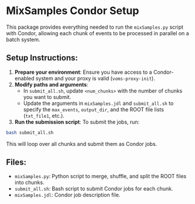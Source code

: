 # MixSamples Condor Setup

This package provides everything needed to run the `mixSamples.py` script with Condor, allowing each chunk of events to be processed in parallel on a batch system.

## Setup Instructions:

1. **Prepare your environment**: Ensure you have access to a Condor-enabled system and your proxy is valid (`voms-proxy-init`).
2. **Modify paths and arguments**:
    - In `submit_all.sh`, update `<num_chunks>` with the number of chunks you want to submit.
    - Update the arguments in `mixSamples.jdl` and `submit_all.sh` to specify the `max_events`, `output_dir`, and the ROOT file lists (`txt_file1`, etc.).
3. **Run the submission script**: To submit the jobs, run:

```bash
bash submit_all.sh
```

This will loop over all chunks and submit them as Condor jobs.

## Files:
- `mixSamples.py`: Python script to merge, shuffle, and split the ROOT files into chunks.
- `submit_all.sh`: Bash script to submit Condor jobs for each chunk.
- `mixSamples.jdl`: Condor job description file.
